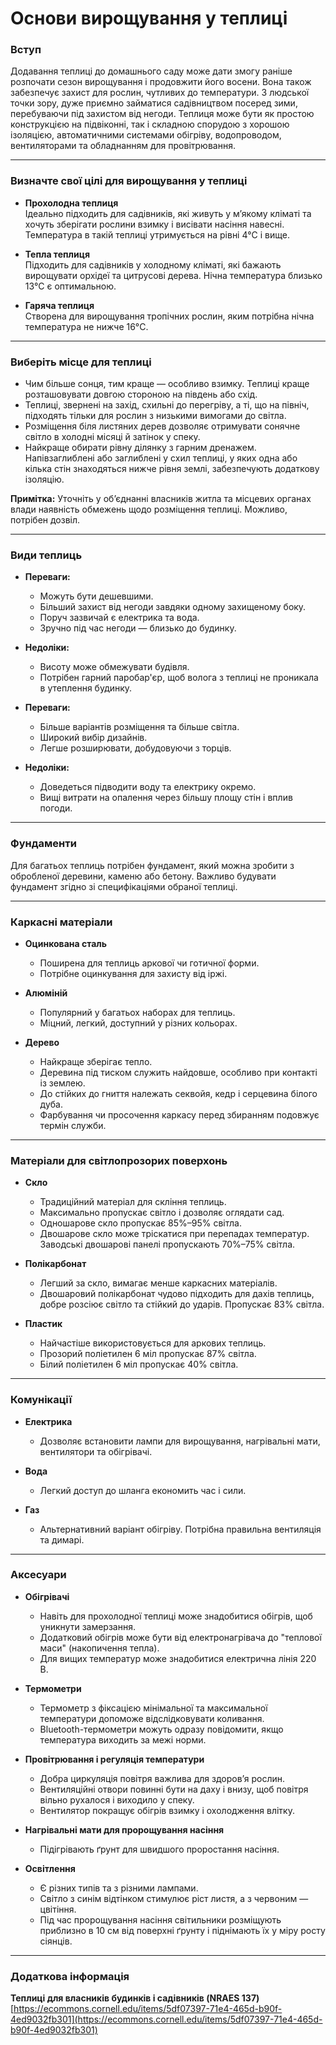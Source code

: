# Основи вирощування у теплиці

### Вступ

Додавання теплиці до домашнього саду може дати змогу раніше розпочати сезон вирощування і продовжити його восени. Вона також забезпечує захист для рослин, чутливих до температури. З людської точки зору, дуже приємно займатися садівництвом посеред зими, перебуваючи під захистом від негоди. Теплиця може бути як простою конструкцією на підвіконні, так і складною спорудою з хорошою ізоляцією, автоматичними системами обігріву, водопроводом, вентиляторами та обладнанням для провітрювання.

---

### Визначте свої цілі для вирощування у теплиці

- **Прохолодна теплиця**  
  Ідеально підходить для садівників, які живуть у м’якому кліматі та хочуть зберігати рослини взимку і висівати насіння навесні. Температура в такій теплиці утримується на рівні 4°C і вище.

- **Тепла теплиця**  
  Підходить для садівників у холодному кліматі, які бажають вирощувати орхідеї та цитрусові дерева. Нічна температура близько 13°C є оптимальною.

- **Гаряча теплиця**  
  Створена для вирощування тропічних рослин, яким потрібна нічна температура не нижче 16°C.

---

### Виберіть місце для теплиці

- Чим більше сонця, тим краще — особливо взимку. Теплиці краще розташовувати довгою стороною на південь або схід.
- Теплиці, звернені на захід, схильні до перегріву, а ті, що на північ, підходять тільки для рослин з низькими вимогами до світла.
- Розміщення біля листяних дерев дозволяє отримувати сонячне світло в холодні місяці й затінок у спеку.
- Найкраще обирати рівну ділянку з гарним дренажем. Напівзаглиблені або заглиблені у схил теплиці, у яких одна або кілька стін знаходяться нижче рівня землі, забезпечують додаткову ізоляцію.

**Примітка:** Уточніть у об’єднанні власників житла та місцевих органах влади наявність обмежень щодо розміщення теплиці. Можливо, потрібен дозвіл.

---

### Види теплиць


- **Переваги:**
  - Можуть бути дешевшими.
  - Більший захист від негоди завдяки одному захищеному боку.
  - Поруч зазвичай є електрика та вода.
  - Зручно під час негоди — близько до будинку.
- **Недоліки:**
  - Висоту може обмежувати будівля.
  - Потрібен гарний паробар'єр, щоб волога з теплиці не проникала в утеплення будинку.


- **Переваги:**
  - Більше варіантів розміщення та більше світла.
  - Широкий вибір дизайнів.
  - Легше розширювати, добудовуючи з торців.
- **Недоліки:**
  - Доведеться підводити воду та електрику окремо.
  - Вищі витрати на опалення через більшу площу стін і вплив погоди.

---

### Фундаменти

Для багатьох теплиць потрібен фундамент, який можна зробити з обробленої деревини, каменю або бетону. Важливо будувати фундамент згідно зі специфікаціями обраної теплиці.

---

### Каркасні матеріали

- **Оцинкована сталь**
  - Поширена для теплиць аркової чи готичної форми.
  - Потрібне оцинкування для захисту від іржі.

- **Алюміній**
  - Популярний у багатьох наборах для теплиць.
  - Міцний, легкий, доступний у різних кольорах.

- **Дерево**
  - Найкраще зберігає тепло.
  - Деревина під тиском служить найдовше, особливо при контакті із землею.
  - До стійких до гниття належать секвойя, кедр і серцевина білого дуба.
  - Фарбування чи просочення каркасу перед збиранням подовжує термін служби.

---

### Матеріали для світлопрозорих поверхонь

- **Скло**
  - Традиційний матеріал для скління теплиць.
  - Максимально пропускає світло і дозволяє оглядати сад.
  - Одношарове скло пропускає 85%–95% світла.
  - Двошарове скло може тріскатися при перепадах температур. Заводські двошарові панелі пропускають 70%–75% світла.

- **Полікарбонат**
  - Легший за скло, вимагає менше каркасних матеріалів.
  - Двошаровий полікарбонат чудово підходить для дахів теплиць, добре розсіює світло та стійкий до ударів. Пропускає 83% світла.

- **Пластик**
  - Найчастіше використовується для аркових теплиць.
  - Прозорий поліетилен 6 міл пропускає 87% світла.
  - Білий поліетилен 6 міл пропускає 40% світла.

---

### Комунікації

- **Електрика**
  - Дозволяє встановити лампи для вирощування, нагрівальні мати, вентилятори та обігрівачі.

- **Вода**
  - Легкий доступ до шланга економить час і сили.

- **Газ**
  - Альтернативний варіант обігріву. Потрібна правильна вентиляція та димарі.

---

### Аксесуари

- **Обігрівачі**
  - Навіть для прохолодної теплиці може знадобитися обігрів, щоб уникнути замерзання.
  - Додатковий обігрів може бути від електронагрівача до "теплової маси" (накопичення тепла).
  - Для вищих температур може знадобитися електрична лінія 220 В.

- **Термометри**
  - Термометр з фіксацією мінімальної та максимальної температури допоможе відслідковувати коливання.
  - Bluetooth-термометри можуть одразу повідомити, якщо температура виходить за межі норми.

- **Провітрювання і регуляція температури**
  - Добра циркуляція повітря важлива для здоров’я рослин.
  - Вентиляційні отвори повинні бути на даху і внизу, щоб повітря вільно рухалося і виходило у спеку.
  - Вентилятор покращує обігрів взимку і охолодження влітку.

- **Нагрівальні мати для пророщування насіння**
  - Підігрівають ґрунт для швидшого проростання насіння.

- **Освітлення**
  - Є різних типів та з різними лампами.
  - Світло з синім відтінком стимулює ріст листя, а з червоним — цвітіння.
  - Під час пророщування насіння світильники розміщують приблизно в 10 см від поверхні ґрунту і піднімають їх у міру росту сіянців.

---

### Додаткова інформація

**Теплиці для власників будинків і садівників (NRAES 137)**  
[https://ecommons.cornell.edu/items/5df07397-71e4-465d-b90f-4ed9032fb301](https://ecommons.cornell.edu/items/5df07397-71e4-465d-b90f-4ed9032fb301)
